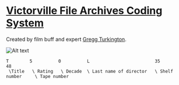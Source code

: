 # [Victorville File Archives Coding System](http://victorvillefilmarchives.org/)

Created by film buff and expert [Gregg Turkington](https://twitter.com/greggturkington).

![Alt text](http://i.imgur.com/aAbyYcb.jpg?1)

    T        5          0          L                         35                 48
     \Title   \ Rating   \ Decade  \ Last name of director   \ Shelf number     \ Tape number
